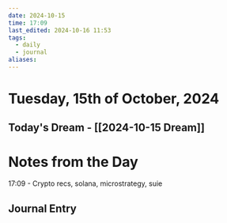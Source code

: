```yaml
---
date: 2024-10-15
time: 17:09
last_edited: 2024-10-16 11:53
tags:
  - daily
  - journal
aliases: 
---
```

# Tuesday, 15th of October, 2024

## Today's Dream - [[2024-10-15 Dream]]

# Notes from the Day
17:09 - Crypto recs, solana, microstrategy, suie

## Journal Entry
